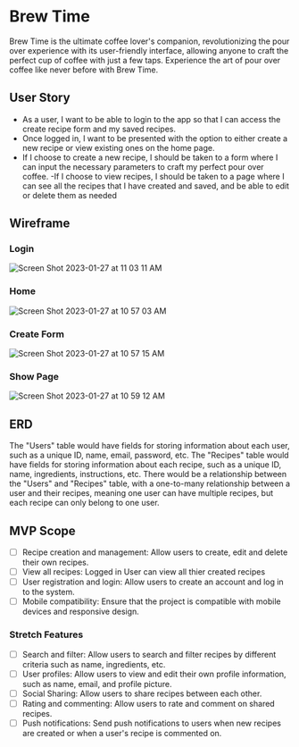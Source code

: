 # Brew Time
Brew Time is the ultimate coffee lover's companion, revolutionizing the pour over experience with its user-friendly interface, allowing anyone to craft the perfect cup of coffee with just a few taps. Experience the art of pour over coffee like never before with Brew Time.

## User Story
- As a user, I want to be able to login to the app so that I can access the create recipe form and my saved recipes. 
- Once logged in, I want to be presented with the option to either create a new recipe or view existing ones on the home page. 
- If I choose to create a new recipe, I should be taken to a form where I can input the necessary parameters to craft my perfect pour over coffee. 
-If I choose to view recipes, I should be taken to a page where I can see all the recipes that I have created and saved, and be able to edit or delete them as needed

## Wireframe

### Login
![Screen Shot 2023-01-27 at 11 03 11 AM](https://user-images.githubusercontent.com/102126687/215174397-6e0abf8f-9004-4062-a407-25bd96bf3647.png)

### Home 
![Screen Shot 2023-01-27 at 10 57 03 AM](https://user-images.githubusercontent.com/102126687/215174492-66249bde-de70-4f00-aaa2-804116d5ab5b.png)

### Create Form 
![Screen Shot 2023-01-27 at 10 57 15 AM](https://user-images.githubusercontent.com/102126687/215174578-c1421880-e1ba-4ced-99a9-a0ea52b36e4a.png)

### Show Page
![Screen Shot 2023-01-27 at 10 59 12 AM](https://user-images.githubusercontent.com/102126687/215174678-a3c673ff-7f55-4a07-96c6-84b51310c498.png)


## ERD
The "Users" table would have fields for storing information about each user, such as a unique ID, name, email, password, etc.
The "Recipes" table would have fields for storing information about each recipe, such as a unique ID, name, ingredients, instructions, etc.
There would be a relationship between the "Users" and "Recipes" table, with a one-to-many relationship between a user and their recipes, meaning one user can have multiple recipes, but each recipe can only belong to one user.

## MVP Scope
- [ ] Recipe creation and management: Allow users to create, edit and delete their own recipes.
- [ ] View all recipes: Logged in User can view all thier created recipes
- [ ] User registration and login: Allow users to create an account and log in to the system.
- [ ] Mobile compatibility: Ensure that the project is compatible with mobile devices and responsive design.

### Stretch Features
- [ ] Search and filter: Allow users to search and filter recipes by different criteria such as name, ingredients, etc.
- [ ] User profiles: Allow users to view and edit their own profile information, such as name, email, and profile picture.
- [ ] Social Sharing: Allow users to share recipes between each other.
- [ ] Rating and commenting: Allow users to rate and comment on shared recipes.
- [ ] Push notifications: Send push notifications to users when new recipes are created or when a user's recipe is commented on.
